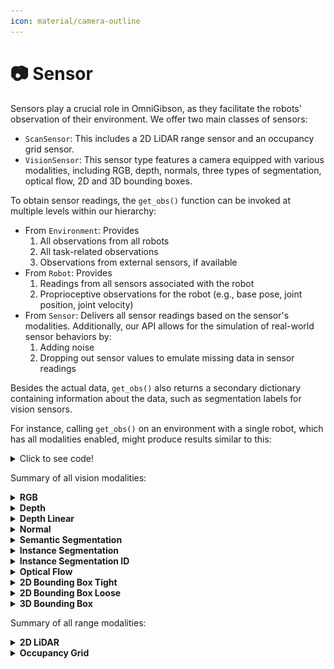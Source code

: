 ```yaml
---
icon: material/camera-outline
---
```


# 📷 **Sensor**

Sensors play a crucial role in OmniGibson, as they facilitate the robots' observation of their environment. We offer two main classes of sensors:

 - `ScanSensor`: This includes a 2D LiDAR range sensor and an occupancy grid sensor.
 - `VisionSensor`: This sensor type features a camera equipped with various modalities, including RGB, depth, normals, three types of segmentation, optical flow, 2D and 3D bounding boxes.

To obtain sensor readings, the `get_obs()` function can be invoked at multiple levels within our hierarchy:

 - From `Environment`: Provides
    1. All observations from all robots
    2. All task-related observations
    3. Observations from external sensors, if available
 - From `Robot`: Provides
    1. Readings from all sensors associated with the robot
    2. Proprioceptive observations for the robot (e.g., base pose, joint position, joint velocity)
 - From `Sensor`: Delivers all sensor readings based on the sensor's modalities. Additionally, our API allows for the simulation of real-world sensor behaviors by:
    1. Adding noise
    2. Dropping out sensor values to emulate missing data in sensor readings

Besides the actual data, `get_obs()` also returns a secondary dictionary containing information about the data, such as segmentation labels for vision sensors.

For instance, calling `get_obs()` on an environment with a single robot, which has all modalities enabled, might produce results similar to this:

<details>
<summary>Click to see code!</summary>
<pre><code>
data: 
{
    "robot0": {
        "robot0:laser_link:Lidar:0": {
            "scan": np.array(...),
            "occupancy_grid": np.array(...)
        },
        "robot0:eyes:Camera:0": {
            "rgb": np.array(...),
            "depth": np.array(...),
            "depth_linear": np.array(...),
            "normal": np.array(...),
            "flow": np.array(...),
            "bbox_2d_tight": np.array(...),
            "bbox_2d_loose": np.array(...),
            "bbox_3d": np.array(...),
            "seg_semantic": np.array(...),
            "seg_instance": np.array(...),
            "seg_instance_id": np.array(...)
        },
        "proprio": np.array(...)
    }
    "task": {
        "low_dim": np.array(...)
    }
}

info:
{
    'robot0': {
        'robot0:laser_link:Lidar:0': {}, 
        'robot0:eyes:Camera:0': {
            'seg_semantic': {'298104422': 'object', '764121901': 'background', '2814990211': 'agent'}, 
            'seg_instance': {...}, 
            'seg_instance_id': {...}
        }, 
        'proprio': {}
    }
}
</code></pre>
</details>

Summary of all vision modalities:

<details>
    <summary><strong>RGB</strong></summary>
    <p>RGB image of the scene from the camera perspective.</p>
    <p>Size: (height, width, 4), numpy.uint8</p>
    <img src="../assets/camera_asset/rgb.png" alt="rgb">
</details>

<details>
    <summary><strong>Depth</strong></summary>
    <p>Distance between the camera and everything else in the scene.</p>
    <p>Size: (height, width), numpy.float32</p>
    <img src="../assets/camera_asset/depth.png" alt="Depth Map">
</details>

<details>
    <summary><strong>Depth Linear</strong></summary>
    <p>Distance between the camera and everything else in the scene, where distance measurement is linearly proportional to the actual distance.</p>
    <p>Size: (height, width), numpy.float32</p>
    <img src="../assets/camera_asset/depth_linear.png" alt="Depth Map Linear">
</details>

<details>
    <summary><strong>Normal</strong></summary>
    <p>Surface normals - vectors perpendicular to the surface of objects in the scene.</p>
    <p>Size: (height, width, 4), numpy.float32</p>
    <img src="../assets/camera_asset/normal.png" alt="Normal">
</details>

<details>
    <summary><strong>Semantic Segmentation</strong></summary>
    <p>Each pixel is assigned a label, indicating the object category it belongs to (e.g., table, chair).</p>
    <p>Size: (height, width), numpy.uint32</p>
    <img src="../assets/camera_asset/seg_semantic.png" alt="Semantic Segmentation">
</details>

<details>
    <summary><strong>Instance Segmentation</strong></summary>
    <p>Each pixel is assigned a label, indicating the specific object instance it belongs to (e.g., table1, chair2).</p>
    <p>Size: (height, width), numpy.uint32</p>
    <img src="../assets/camera_asset/seg_instance.png" alt="Instance Segmentation">
</details>

<details>
    <summary><strong>Instance Segmentation ID</strong></summary>
    <p>Each pixel is assigned a label, indicating the specific object instance it belongs to (e.g., /World/table1/visuals, /World/chair2/visuals).</p>
    <p>Size: (height, width), numpy.uint32</p>
    <img src="../assets/camera_asset/seg_instance_id.png" alt="Instance Segmentation ID">
</details>

<details>
    <summary><strong>Optical Flow</strong></summary>
    <p>Optical flow - motion of pixels belonging to objects caused by the relative motion between the camera and the scene.</p>
    <p>Size: (height, width, 4), numpy.float32</p>
</details>

<details>
    <summary><strong>2D Bounding Box Tight</strong></summary>
    <p>2D bounding boxes wrapping individual objects, excluding any parts that are occluded.</p>
    <p>Size: a list of <br>
        semanticID, numpy.uint32;<br> 
        x_min, numpy.int32;<br> 
        y_min, numpy.int32;<br>  
        x_max, numpy.int32;<br> 
        y_max, numpy.int32;<br> 
        occlusion_ratio, numpy.float32</p>
    <img src="../assets/camera_asset/bbox_2d_tight.png" alt="2D Bounding Box Tight">
</details>

<details>
    <summary><strong>2D Bounding Box Loose</strong></summary>
    <p>2D bounding boxes wrapping individual objects, including occluded parts.</p>
    <p>Size: a list of <br>
        semanticID, numpy.uint32;<br> 
        x_min, numpy.int32;<br> 
        y_min, numpy.int32;<br>  
        x_max, numpy.int32;<br> 
        y_max, numpy.int32;<br> 
        occlusion_ratio, numpy.float32</p>
    <img src="../assets/camera_asset/bbox_2d_loose.png" alt="2D Bounding Box Loose">
</details>

<details>
    <summary><strong>3D Bounding Box</strong></summary>
    <p>3D bounding boxes wrapping individual objects.</p>
    <p>Size: a list of <br>
        semanticID, numpy.uint32;<br> 
        x_min, numpy.float32;<br>
        y_min, numpy.float32;<br>
        z_min, numpy.float32;<br>
        x_max, numpy.float32;<br>
        y_max, numpy.float32;<br>
        z_max, numpy.float32;<br>
        transform (4x4), numpy.float32;<br>
        occlusion_ratio, numpy.float32</p>
</details>

Summary of all range modalities:

<details>
    <summary><strong>2D LiDAR</strong></summary>
    <p>Distances to surrounding objects by emitting laser beams and detecting the reflected light.</p>
    <p>Size: (# of horizontal rays, # of vertical rays), numpy.float32</p>
</details>

<details>
    <summary><strong>Occupancy Grid</strong></summary>
    <p>A representation of the environment as a 2D grid where each cell indicates the presence (or absence) of an obstacle.</p>
    <p>Size: (grid resolution, grid resolution), numpy.float32</p>
</details>
